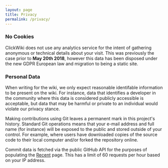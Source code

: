 ```yaml
---
layout: page
title: Privacy
permalink: /privacy/
---
```


### No Cookies
ClickWiki does not use any analytics service for the intent of gathering
anonymous or technical details about your visit. This was previously the
case prior to **May 20th 2018**, however this data has been disposed under
the new GDPR European law and migration to being a static site.

### Personal Data
When writing for the wiki, we only expect reasonable identifable information
to be present on the wiki. For instance, data that identifies a developer in
the community where this data is considered publicly accessible is acceptable,
but data that may be harmful or private to an individual would violate our
privacy stance.

Making contributions using Git leaves a permanent mark in this project's
history. Standard Git operations means that your e-mail address and full name
(for instance) will be exposed to the public and stored outside of your control.
For example, where users have downloaded copies of the source code to their
local computer and/or forked the repository online.

Commit data is fetched via the public GitHub API for the purposes of populating
the [Recent] page. This has a limit of 60 requests per hour based on your IP
address.

[Recent]: /recent/
